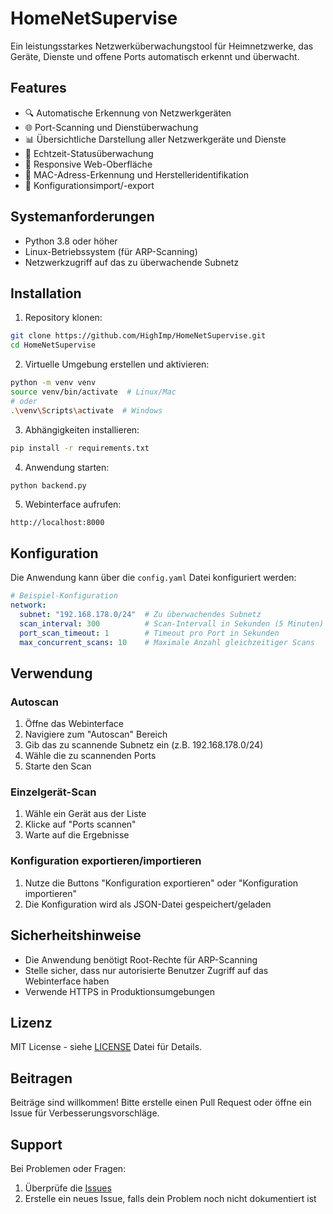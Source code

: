# HomeNetSupervise

Ein leistungsstarkes Netzwerküberwachungstool für Heimnetzwerke, das Geräte, Dienste und offene Ports automatisch erkennt und überwacht.

## Features

- 🔍 Automatische Erkennung von Netzwerkgeräten
- 🌐 Port-Scanning und Dienstüberwachung
- 📊 Übersichtliche Darstellung aller Netzwerkgeräte und Dienste
- 🔄 Echtzeit-Statusüberwachung
- 📱 Responsive Web-Oberfläche
- 🔐 MAC-Adress-Erkennung und Herstelleridentifikation
- 💾 Konfigurationsimport/-export

## Systemanforderungen

- Python 3.8 oder höher
- Linux-Betriebssystem (für ARP-Scanning)
- Netzwerkzugriff auf das zu überwachende Subnetz

## Installation

1. Repository klonen:
```bash
git clone https://github.com/HighImp/HomeNetSupervise.git
cd HomeNetSupervise
```

2. Virtuelle Umgebung erstellen und aktivieren:
```bash
python -m venv venv
source venv/bin/activate  # Linux/Mac
# oder
.\venv\Scripts\activate  # Windows
```

3. Abhängigkeiten installieren:
```bash
pip install -r requirements.txt
```

4. Anwendung starten:
```bash
python backend.py
```

5. Webinterface aufrufen:
```
http://localhost:8000
```

## Konfiguration

Die Anwendung kann über die `config.yaml` Datei konfiguriert werden:

```yaml
# Beispiel-Konfiguration
network:
  subnet: "192.168.178.0/24"  # Zu überwachendes Subnetz
  scan_interval: 300          # Scan-Intervall in Sekunden (5 Minuten)
  port_scan_timeout: 1        # Timeout pro Port in Sekunden
  max_concurrent_scans: 10    # Maximale Anzahl gleichzeitiger Scans
```

## Verwendung

### Autoscan
1. Öffne das Webinterface
2. Navigiere zum "Autoscan" Bereich
3. Gib das zu scannende Subnetz ein (z.B. 192.168.178.0/24)
4. Wähle die zu scannenden Ports
5. Starte den Scan

### Einzelgerät-Scan
1. Wähle ein Gerät aus der Liste
2. Klicke auf "Ports scannen"
3. Warte auf die Ergebnisse

### Konfiguration exportieren/importieren
1. Nutze die Buttons "Konfiguration exportieren" oder "Konfiguration importieren"
2. Die Konfiguration wird als JSON-Datei gespeichert/geladen

## Sicherheitshinweise

- Die Anwendung benötigt Root-Rechte für ARP-Scanning
- Stelle sicher, dass nur autorisierte Benutzer Zugriff auf das Webinterface haben
- Verwende HTTPS in Produktionsumgebungen

## Lizenz

MIT License - siehe [LICENSE](LICENSE) Datei für Details.

## Beitragen

Beiträge sind willkommen! Bitte erstelle einen Pull Request oder öffne ein Issue für Verbesserungsvorschläge.

## Support

Bei Problemen oder Fragen:
1. Überprüfe die [Issues](https://github.com/HighImp/HomeNetSupervise/issues)
2. Erstelle ein neues Issue, falls dein Problem noch nicht dokumentiert ist 